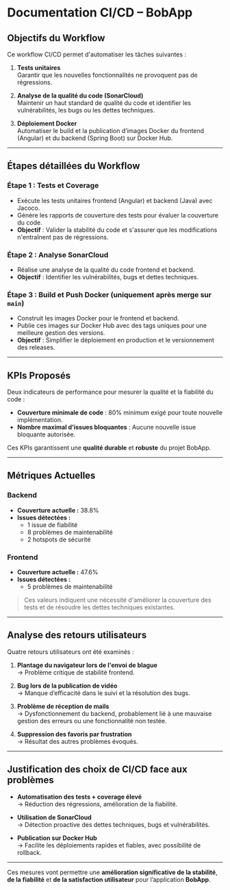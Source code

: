 # Documentation CI/CD – BobApp

## Objectifs du Workflow

Ce workflow CI/CD permet d'automatiser les tâches suivantes :

1. **Tests unitaires**  
   Garantir que les nouvelles fonctionnalités ne provoquent pas de régressions.

2. **Analyse de la qualité du code (SonarCloud)**  
   Maintenir un haut standard de qualité du code et identifier les vulnérabilités, les bugs ou les dettes techniques.

3. **Déploiement Docker**  
   Automatiser le build et la publication d’images Docker du frontend (Angular) et du backend (Spring Boot) sur Docker Hub.

---

## Étapes détaillées du Workflow

### Étape 1 : Tests et Coverage

- Exécute les tests unitaires frontend (Angular) et backend (Java) avec Jacoco.
- Génère les rapports de couverture des tests pour évaluer la couverture du code.
- **Objectif** : Valider la stabilité du code et s'assurer que les modifications n'entraînent pas de régressions.

### Étape 2 : Analyse SonarCloud

- Réalise une analyse de la qualité du code frontend et backend.
- **Objectif** : Identifier les vulnérabilités, bugs et dettes techniques.

### Étape 3 : Build et Push Docker (uniquement après merge sur `main`)

- Construit les images Docker pour le frontend et backend.
- Publie ces images sur Docker Hub avec des tags uniques pour une meilleure gestion des versions.
- **Objectif** : Simplifier le déploiement en production et le versionnement des releases.

---

## KPIs Proposés

Deux indicateurs de performance pour mesurer la qualité et la fiabilité du code :

- **Couverture minimale de code** : 80% minimum exigé pour toute nouvelle implémentation.
- **Nombre maximal d’issues bloquantes** : Aucune nouvelle issue bloquante autorisée.

Ces KPIs garantissent une **qualité durable** et **robuste** du projet BobApp.

---

## Métriques Actuelles

### Backend

- **Couverture actuelle :** 38.8%
- **Issues détectées :**
  - 1 issue de fiabilité
  - 8 problèmes de maintenabilité
  - 2 hotspots de sécurité

### Frontend

- **Couverture actuelle :** 47.6%
- **Issues détectées :**
  - 5 problèmes de maintenabilité

> Ces valeurs indiquent une nécessité d'améliorer la couverture des tests et de résoudre les dettes techniques existantes.

---

## Analyse des retours utilisateurs

Quatre retours utilisateurs ont été examinés :

1. **Plantage du navigateur lors de l'envoi de blague**  
   → Problème critique de stabilité frontend.

2. **Bug lors de la publication de vidéo**  
   → Manque d’efficacité dans le suivi et la résolution des bugs.

3. **Problème de réception de mails**  
   → Dysfonctionnement du backend, probablement lié à une mauvaise gestion des erreurs ou une fonctionnalité non testée.

4. **Suppression des favoris par frustration**  
   → Résultat des autres problèmes évoqués.

---

## Justification des choix de CI/CD face aux problèmes

- **Automatisation des tests + coverage élevé**  
  → Réduction des régressions, amélioration de la fiabilité.

- **Utilisation de SonarCloud**  
  → Détection proactive des dettes techniques, bugs et vulnérabilités.

- **Publication sur Docker Hub**  
  → Facilite les déploiements rapides et fiables, avec possibilité de rollback.

---

Ces mesures vont permettre une **amélioration significative de la stabilité**, **de la fiabilité** et **de la satisfaction utilisateur** pour l’application **BobApp**.
